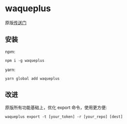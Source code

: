# waqueplus

原版[传送门](https://github.com/yesmeck/waque)

## 安装
npm:
```
npm i -g waqueplus
```
yarn:
```
yarn global add waqueplus
```

## 改进
原版所有功能基础上，优化 export 命令，使用更方便:
```
waqueplus export -t [your_token] -r [your_repo] [dest]
```
